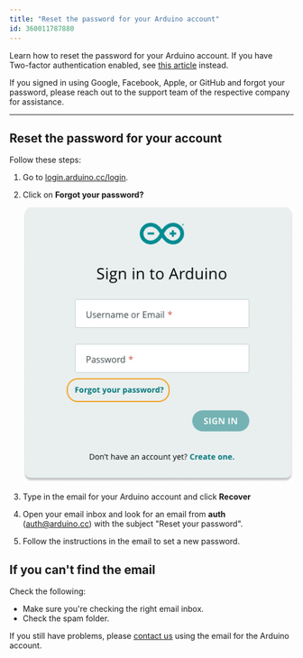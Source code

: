 ```yaml
---
title: "Reset the password for your Arduino account"
id: 360011787880
---
```


Learn how to reset the password for your Arduino account. If you have Two-factor authentication enabled, see [this article](https://support.arduino.cc/hc/en-us/articles/360022029299-I-lost-access-to-my-2-factor-authentication-app-how-do-I-log-in-to-my-Arduino-account) instead.

If you signed in using Google, Facebook, Apple, or GitHub and forgot your password, please reach out to the support team of the respective company for assistance.

---

## Reset the password for your account

Follow these steps:

1. Go to [login.arduino.cc/login](https://login.arduino.cc/login).

2. Click on **Forgot your password?**

   ![Login page](img/forgot-your-password.png)

3. Type in the email for your Arduino account and click **Recover**

4. Open your email inbox and look for an email from **auth** (auth@arduino.cc) with the subject "Reset your password".

5. Follow the instructions in the email to set a new password.

## If you can't find the email

Check the following:

* Make sure you're checking the right email inbox.
* Check the spam folder.

If you still have problems, please [contact us](https://www.arduino.cc/en/contact-us/) using the email for the Arduino account.
